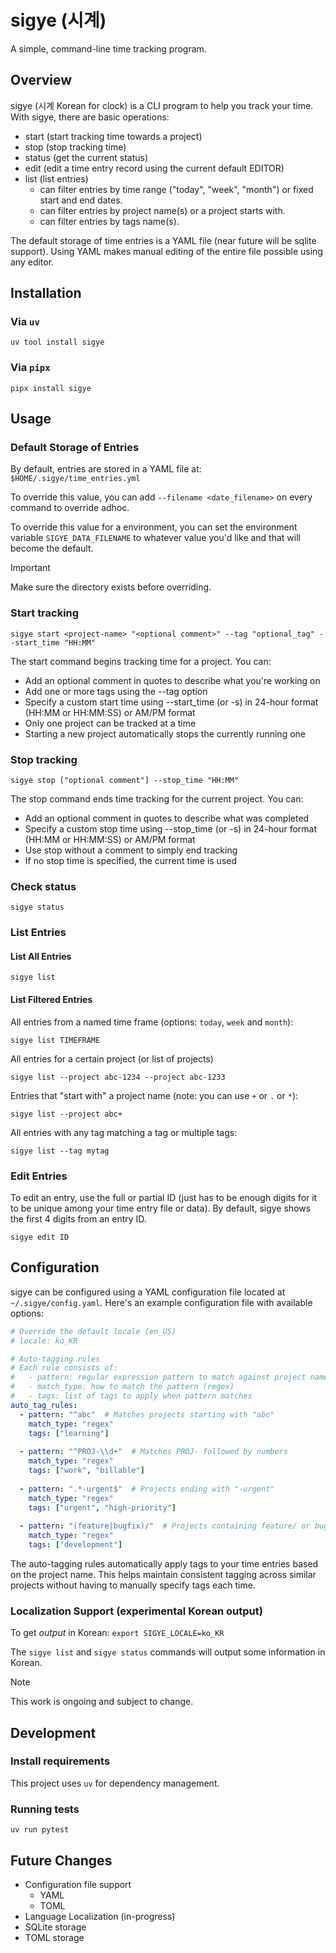 # sigye (시계)

A simple, command-line time tracking program.

## Overview

sigye (시계 Korean for clock) is a CLI program to help you track your time. With sigye, there are basic operations:
* start (start tracking time towards a project)
* stop (stop tracking time)
* status (get the current status)
* edit (edit a time entry record using the current default EDITOR)
* list (list entries)
  * can filter entries by time range ("today", "week", "month") or fixed start and end dates.
  * can filter entries by project name(s) or a project starts with.
  * can filter entries by tags name(s).

The default storage of time entries is a YAML file (near future will be sqlite support). Using YAML makes manual editing of the entire file possible using any editor.

## Installation

### Via `uv`
```shell
uv tool install sigye
```

### Via `pipx`
```shell
pipx install sigye
```

## Usage

### Default Storage of Entries
By default, entries are stored in a YAML file at: `$HOME/.sigye/time_entries.yml`

To override this value, you can add `--filename <date_filename>` on every command to override adhoc.

To override this value for a environment, you can set the environment variable `SIGYE_DATA_FILENAME` to whatever value you'd like and that will become the default.

> [!IMPORTANT]  
> Make sure the directory exists before overriding.

### Start tracking
```shell
sigye start <project-name> "<optional comment>" --tag "optional_tag" --start_time "HH:MM"
```

The start command begins tracking time for a project. You can:
- Add an optional comment in quotes to describe what you're working on
- Add one or more tags using the --tag option
- Specify a custom start time using --start_time (or -s) in 24-hour format (HH:MM or HH:MM:SS) or AM/PM format
- Only one project can be tracked at a time
- Starting a new project automatically stops the currently running one

### Stop tracking
```shell
sigye stop ["optional comment"] --stop_time "HH:MM"
```

The stop command ends time tracking for the current project. You can:
- Add an optional comment in quotes to describe what was completed
- Specify a custom stop time using --stop_time (or -s) in 24-hour format (HH:MM or HH:MM:SS) or AM/PM format
- Use stop without a comment to simply end tracking
- If no stop time is specified, the current time is used

### Check status
```shell
sigye status
```

### List Entries
#### List All Entries
```shell
sigye list
```
#### List Filtered Entries

All entries from a named time frame (options: `today`, `week` and `month`):
```shell
sigye list TIMEFRAME
```

All entries for a certain project (or list of projects)
```shell
sigye list --project abc-1234 --project abc-1233
```

Entries that "start with" a project name (note: you can use `+` or `.` or `*`):
```
sigye list --project abc+
```

All entries with any tag matching a tag or multiple tags:
```
sigye list --tag mytag
```

### Edit Entries
To edit an entry, use the full or partial ID (just has to be enough digits for it to be unique among your time entry file or data). By default, sigye shows the first 4 digits from an entry ID.
```shell
sigye edit ID
```

## Configuration

sigye can be configured using a YAML configuration file located at `~/.sigye/config.yaml`. Here's an example configuration file with available options:

```yaml
# Override the default locale (en_US)
# locale: ko_KR

# Auto-tagging rules
# Each rule consists of:
#   - pattern: regular expression pattern to match against project name
#   - match_type: how to match the pattern (regex)
#   - tags: list of tags to apply when pattern matches
auto_tag_rules:
  - pattern: "^abc"  # Matches projects starting with "abc"
    match_type: "regex"
    tags: ["learning"]
  
  - pattern: "^PROJ-\\d+"  # Matches PROJ- followed by numbers
    match_type: "regex"
    tags: ["work", "billable"]
  
  - pattern: ".*-urgent$"  # Projects ending with "-urgent"
    match_type: "regex"
    tags: ["urgent", "high-priority"]
  
  - pattern: "(feature|bugfix)/"  # Projects containing feature/ or bugfix/
    match_type: "regex"
    tags: ["development"]
```

The auto-tagging rules automatically apply tags to your time entries based on the project name. This helps maintain consistent tagging across similar projects without having to manually specify tags each time.

### Localization Support (experimental Korean output)
To get *output* in Korean:
`export SIGYE_LOCALE=ko_KR`

The `sigye list` and `sigye status` commands will output some information in Korean.

> [!NOTE]
> This work is ongoing and subject to change.

## Development

### Install requirements

This project uses `uv` for dependency management.

### Running tests

```shell
uv run pytest
```

## Future Changes

* Configuration file support
  * YAML
  * TOML
* Language Localization (in-progress)
* SQLite storage
* TOML storage
